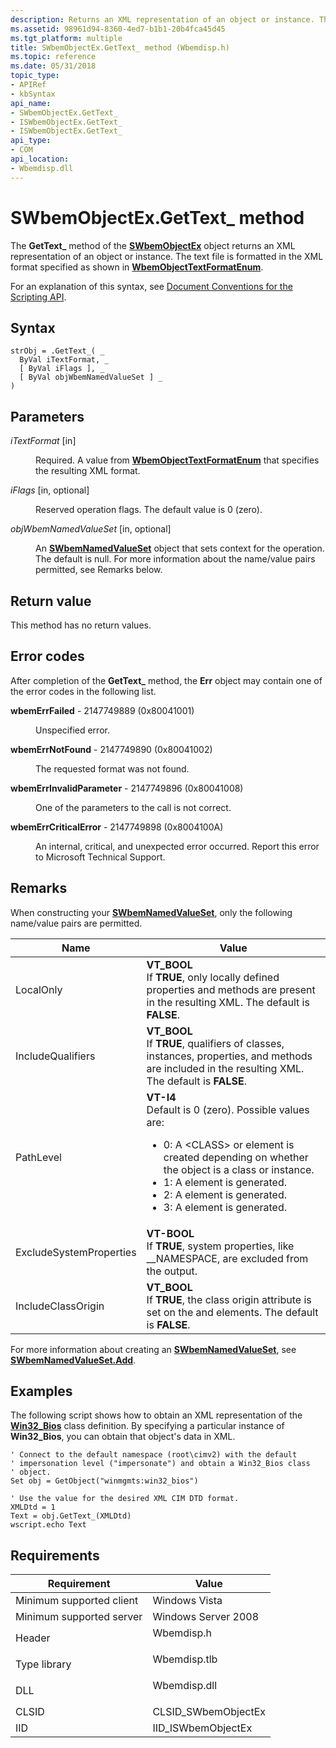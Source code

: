 ```yaml
---
description: Returns an XML representation of an object or instance. The text file is formatted in the XML format specified as shown in WbemObjectTextFormatEnum.
ms.assetid: 98961d94-8360-4ed7-b1b1-20b4fca45d45
ms.tgt_platform: multiple
title: SWbemObjectEx.GetText_ method (Wbemdisp.h)
ms.topic: reference
ms.date: 05/31/2018
topic_type: 
- APIRef
- kbSyntax
api_name: 
- SWbemObjectEx.GetText_
- ISWbemObjectEx.GetText_
- ISWbemObjectEx.GetText_
api_type: 
- COM
api_location: 
- Wbemdisp.dll
---
```


# SWbemObjectEx.GetText\_ method

The **GetText\_** method of the [**SWbemObjectEx**](swbemobjectex.md) object returns an XML representation of an object or instance. The text file is formatted in the XML format specified as shown in [**WbemObjectTextFormatEnum**](/windows/desktop/api/Wbemdisp/ne-wbemdisp-wbemobjecttextformatenum).

For an explanation of this syntax, see [Document Conventions for the Scripting API](document-conventions-for-the-scripting-api.md).

## Syntax


```VB
strObj = .GetText_( _
  ByVal iTextFormat, _
  [ ByVal iFlags ], _
  [ ByVal objWbemNamedValueSet ] _
)
```



## Parameters

<dl> <dt>

*iTextFormat* \[in\]
</dt> <dd>

Required. A value from [**WbemObjectTextFormatEnum**](/windows/desktop/api/Wbemdisp/ne-wbemdisp-wbemobjecttextformatenum) that specifies the resulting XML format.

</dd> <dt>

*iFlags* \[in, optional\]
</dt> <dd>

Reserved operation flags. The default value is 0 (zero).

</dd> <dt>

*objWbemNamedValueSet* \[in, optional\]
</dt> <dd>

An [**SWbemNamedValueSet**](swbemnamedvalueset.md) object that sets context for the operation. The default is null. For more information about the name/value pairs permitted, see Remarks below.

</dd> </dl>

## Return value

This method has no return values.

## Error codes

After completion of the **GetText\_** method, the **Err** object may contain one of the error codes in the following list.

<dl> <dt>

**wbemErrFailed** - 2147749889 (0x80041001)
</dt> <dd>

Unspecified error.

</dd> <dt>

**wbemErrNotFound** - 2147749890 (0x80041002)
</dt> <dd>

The requested format was not found.

</dd> <dt>

**wbemErrInvalidParameter** - 2147749896 (0x80041008)
</dt> <dd>

One of the parameters to the call is not correct.

</dd> <dt>

**wbemErrCriticalError** - 2147749898 (0x8004100A)
</dt> <dd>

An internal, critical, and unexpected error occurred. Report this error to Microsoft Technical Support.

</dd> </dl>

## Remarks

When constructing your [**SWbemNamedValueSet**](swbemnamedvalueset.md), only the following name/value pairs are permitted.



<table>
<colgroup>
<col  />
<col  />
</colgroup>
<thead>
<tr class="header">
<th>Name</th>
<th>Value</th>
</tr>
</thead>
<tbody>
<tr class="odd">
<td>LocalOnly</td>
<td><strong>VT_BOOL</strong><br/> If <strong>TRUE</strong>, only locally defined properties and methods are present in the resulting XML. The default is <strong>FALSE</strong>.<br/></td>
</tr>
<tr class="even">
<td>IncludeQualifiers</td>
<td><strong>VT_BOOL</strong><br/> If <strong>TRUE</strong>, qualifiers of classes, instances, properties, and methods are included in the resulting XML. The default is <strong>FALSE</strong>.<br/></td>
</tr>
<tr class="odd">
<td>PathLevel</td>
<td><strong>VT-I4</strong><br/> Default is 0 (zero). Possible values are:<br/>
<ul>
<li>0: A &lt;CLASS&gt; or <INSTANCE> element is created depending on whether the object is a class or instance.</li>
<li>1: A <VALUE.NAMEDOBJECT> element is generated.</li>
<li>2: A <VALUE.OBJECTWITHLOCALPATH> element is generated.</li>
<li>3: A <VALUE.OBJECTWITHPATH> element is generated.</li>
</ul></td>
</tr>
<tr class="even">
<td>ExcludeSystemProperties</td>
<td><strong>VT-BOOL</strong><br/> If <strong>TRUE</strong>, system properties, like __NAMESPACE, are excluded from the output.<br/></td>
</tr>
<tr class="odd">
<td>IncludeClassOrigin</td>
<td><strong>VT_BOOL</strong><br/> If <strong>TRUE</strong>, the class origin attribute is set on the <PROPERTY> and <METHOD> elements. The default is <strong>FALSE</strong>.<br/></td>
</tr>
</tbody>
</table>



 

For more information about creating an [**SWbemNamedValueSet**](swbemnamedvalueset.md), see [**SWbemNamedValueSet.Add**](swbemnamedvalueset-add.md).

## Examples

The following script shows how to obtain an XML representation of the [**Win32\_Bios**](/windows/desktop/CIMWin32Prov/win32-bios) class definition. By specifying a particular instance of **Win32\_Bios**, you can obtain that object's data in XML.


```VB
' Connect to the default namespace (root\cimv2) with the default
' impersonation level ("impersonate") and obtain a Win32_Bios class
' object.
Set obj = GetObject("winmgmts:win32_bios")

' Use the value for the desired XML CIM DTD format. 
XMLDtd = 1
Text = obj.GetText_(XMLDtd)
wscript.echo Text
```



## Requirements



| Requirement | Value |
|-------------------------------------|-----------------------------------------------------------------------------------------|
| Minimum supported client<br/> | Windows Vista<br/>                                                                |
| Minimum supported server<br/> | Windows Server 2008<br/>                                                          |
| Header<br/>                   | <dl> <dt>Wbemdisp.h</dt> </dl>   |
| Type library<br/>             | <dl> <dt>Wbemdisp.tlb</dt> </dl> |
| DLL<br/>                      | <dl> <dt>Wbemdisp.dll</dt> </dl> |
| CLSID<br/>                    | CLSID\_SWbemObjectEx<br/>                                                         |
| IID<br/>                      | IID\_ISWbemObjectEx<br/>                                                          |



 

